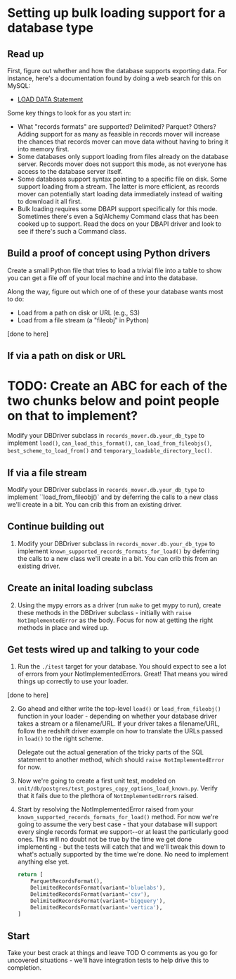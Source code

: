 # Setting up bulk loading support for a database type

## Read up

First, figure out whether and how the database supports exporting
data.  For instance, here's a documentation found by doing a web
search for this on MySQL:

* [LOAD DATA Statement](https://dev.mysql.com/doc/refman/8.0/en/load-data.html)

Some key things to look for as you start in:

* What "records formats" are supported?  Delimited?  Parquet?  Others?
  Adding support for as many as feasible in records mover will
  increase the chances that records mover can move data without having
  to bring it into memory first.
* Some databases only support loading from files already on the
  database server.  Records mover does not support this mode, as not
  everyone has access to the database server itself.
* Some databases support syntax pointing to a specific file on disk.
  Some support loading from a stream.  The latter is more efficient,
  as records mover can potentially start loading data immediately
  instead of waiting to download it all first.
* Bulk loading requires some DBAPI support specifically for this mode.
  Sometimes there's even a SqlAlchemy Command class that has been
  cooked up to support.  Read the docs on your DBAPI driver and look
  to see if there's such a Command class.

## Build a proof of concept using Python drivers

Create a small Python file that tries to load a trivial file into a
table to show you can get a file off of your local machine and into
the database.

Along the way, figure out which one of of these your database wants most to do:

* Load from a path on disk or URL (e.g., S3)
* Load from a file stream (a "fileobj" in Python)

[done to here]

## If via a path on disk or URL

# TODO: Create an ABC for each of the two chunks below and point people on that to implement?

Modify your DBDriver subclass in `records_mover.db.your_db_type` to
implement `load()`, `can_load_this_format()`,
`can_load_from_fileobjs()`, `best_scheme_to_load_from()` and
`temporary_loadable_directory_loc()`.

## If via a file stream

Modify your DBDriver subclass in `records_mover.db.your_db_type` to
implement ``load_from_fileobj()` and by deferring the calls to a new
class we'll create in a bit.  You can crib this from an existing
driver.

## Continue building out

1. Modify your DBDriver subclass in `records_mover.db.your_db_type` to
   implement `known_supported_records_formats_for_load()` by deferring
   the calls to a new class we'll create in a bit.  You can crib this
   from an existing driver.

## Create an inital loading subclass

2. Using the mypy errors as a driver (run `make` to get mypy to run),
   create these methods in the DBDriver subclass - initially with
   `raise NotImplementedError` as the body.  Focus for now at getting
   the right methods in place and wired up.

## Get tests wired up and talking to your code

1. Run the `./itest` target for your database.  You should expect to
   see a lot of errors from your NotImplementedErrors.  Great!  That
   means you wired things up correctly to use your loader.

[done to here]

2. Go ahead and either write the top-level `load()` or
   `load_from_fileobj()` function in your loader - depending on
   whether your database driver takes a stream or a filename/URL.  If
   your driver takes a filename/URL, follow the redshift driver
   example on how to translate the URLs passed in `load()` to
   the right scheme.

   Delegate out the actual generation of the tricky parts of the SQL
   statement to another method, which should `raise
   NotImplementedError` for now.
3. Now we're going to create a first unit test, modeled on
   `unit/db/postgres/test_postgres_copy_options_load_known.py`.
   Verify that it fails due to the plethora of `NotImplementedError`s
   raised.
4. Start by resolving the NotImplementedError raised from your
   `known_supported_records_formats_for_load()` method.  For now we're
   going to assume the very best case - that your database will
   support every single records format we support--or at least the
   particularly good ones.  This will no doubt not be true by the time
   we get done implementing - but the tests will catch that and we'll
   tweak this down to what's actually supported by the time we're
   done.  No need to implement anything else yet.

   ```python
   return [
       ParquetRecordsFormat(),
       DelimitedRecordsFormat(variant='bluelabs'),
       DelimitedRecordsFormat(variant='csv'),
       DelimitedRecordsFormat(variant='bigquery'),
       DelimitedRecordsFormat(variant='vertica'),
   ]
   ```

## Start






   Take your best crack at
   things and leave TOD O comments as you go for uncovered
   situations - we'll have integration tests to help drive this to
   completion.
